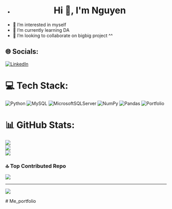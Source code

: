 - <h1 align="center">Hi 👋, I'm Nguyen
- 👀 I’m interested in myself 
- 🌱 I’m currently learning DA
- 💞️ I’m looking to collaborate on bigbig project ^^ 

<!---
thithaonguyen251/thithaonguyen251 is a ✨ special ✨ repository because its `README.md` (this file) appears on your GitHub profile.
You can click the Preview link to take a look at your changes.
--->

## 🌐 Socials:
[![LinkedIn](https://img.shields.io/badge/LinkedIn-%230077B5.svg?logo=linkedin&logoColor=white)](https://linkedin.com/in/nguyen251) 

# 💻 Tech Stack:
![Python](https://img.shields.io/badge/python-3670A0?style=flat-square&logo=python&logoColor=ffdd54) ![MySQL](https://img.shields.io/badge/mysql-%2300f.svg?style=flat-square&logo=mysql&logoColor=white) ![MicrosoftSQLServer](https://img.shields.io/badge/Microsoft%20SQL%20Sever-CC2927?style=flat-square&logo=microsoft%20sql%20server&logoColor=white) ![NumPy](https://img.shields.io/badge/numpy-%23013243.svg?style=flat-square&logo=numpy&logoColor=white) ![Pandas](https://img.shields.io/badge/pandas-%23150458.svg?style=flat-square&logo=pandas&logoColor=white) ![Portfolio](https://img.shields.io/badge/Portfolio-%23000000.svg?style=flat-square&logo=firefox&logoColor=#FF7139)
# 📊 GitHub Stats:
![](https://github-readme-stats.vercel.app/api?username=thithaonguyen251&theme=radical&hide_border=false&include_all_commits=false&count_private=false)<br/>
![](https://github-readme-streak-stats.herokuapp.com/?user=thithaonguyen251&theme=radical&hide_border=false)<br/>
![](https://github-readme-stats.vercel.app/api/top-langs/?username=thithaonguyen251&theme=radical&hide_border=false&include_all_commits=false&count_private=false&layout=compact)

### 🔝 Top Contributed Repo
![](https://github-contributor-stats.vercel.app/api?username=thithaonguyen251&limit=5&theme=dracula&combine_all_yearly_contributions=true)


---
[![](https://visitcount.itsvg.in/api?id=thithaonguyen251&icon=1&color=0)](https://visitcount.itsvg.in)

<!-- Proudly created with GPRM ( https://gprm.itsvg.in ) --># Me_portfolio
